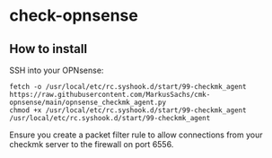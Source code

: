 # check-opnsense

## How to install

SSH into your OPNsense:
```
fetch -o /usr/local/etc/rc.syshook.d/start/99-checkmk_agent https://raw.githubusercontent.com/MarkusSachs/cmk-opnsense/main/opnsense_checkmk_agent.py
chmod +x /usr/local/etc/rc.syshook.d/start/99-checkmk_agent
/usr/local/etc/rc.syshook.d/start/99-checkmk_agent
```

Ensure you create a packet filter rule to allow connections from your checkmk server to the firewall on port 6556.
